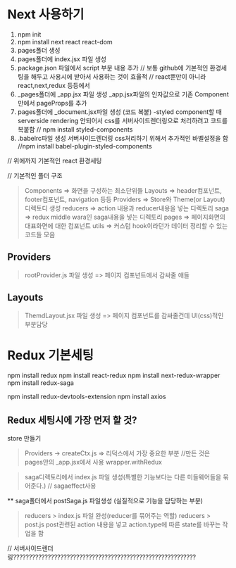 # Next 사용하기

1. npm init
2. npm install next react react-dom
3. pages폴더 생성
4. pages폴더에 index.jsx 파일 생성
5. package.json 파일에서 script 부분 내용 추가
// 보통 github에 기본적인 환경세팅을 해두고 사용시에 받아서 사용하는 것이 효율적
// react뿐만이 아니라 react,next,redux 등등에서
6. _pages폴더에 _app.jsx 파일 생성 _app.jsx파일의 인자값으로 기존 Component만에서 pageProps를 추가
7. pages폴더에 _document.jsx파일 생성 (코드 복붙) -styled component할 때 serverside rendering 안되어서 css를 서버사이드렌더링으로 처리하려고 코드를 복붙함
// npm install styled-components
8. .babelrc파일 생성 서버사이드렌더링 css처리하기 위해서 추가적인 바벨설정을 함
//npm install babel-plugin-styled-components

// 위에까지 기본적인 react 환경세팅

// 기본적인 폴더 구조
> Components => 화면을 구성하는 최소단위들
> Layouts => header컴포넌트, footer컴포넌트, navigation 등등
> Providers => Store와 Theme(or Layout)디렉토디 생성
> reducers => action 내용과 reducer내용을 넣는 디렉토리
> saga => redux middle wara인 saga내용을 넣는 디렉토리
> pages => 페이지화면의 대표화면에 대한 컴포넌트
> utils => 커스텀 hook이라던가 데이터 정리할 수 있는 코드들 모음

## Providers
> rootProvider.js 파일 생성 => 페이지 컴포넌트에서 감싸줄 애들
>

##  Layouts
> ThemdLayout.jsx 파일 생성 => 페이지 컴포넌트를 감싸줄건데 UI(css)적인 부분담당


# Redux 기본세팅
npm install redux
npm install react-redux
npm install next-redux-wrapper
npm install redux-saga

npm install redux-devtools-extension
npm install axios

## Redux 세팅시에 가장 먼저 할 것?
store 만들기
> Providers -> createCtx.js    => 리덕스에서 가장 중요한 부분
//만든 것은 pages안의 _app.jsx에서 사용
wrapper.withRedux

> saga디렉토리에서 index.js 파일 생성(특별한 기능보다는 다른 미들웨어들을 묶어준다.)
// sagaeffect사용

** saga폴더에서 postSaga.js 파일생성 (실질적으로 기능을 담당하는 부분)

> reducers > index.js
파일 완성(reducer를 묶어주는 역할)
> reducers > post.js
post관련된 action 내용을 넣고
action.type에 따른 state를 바꾸는 작업을 함


// 서버사이드렌더링??????????????????????????????????????????????????????????


